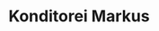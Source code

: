 ---
title: "Konditorei Markus"
url: /muenchen/konditorei-markus-waisenhausstrasse/
shop: Bäckerei
---
